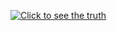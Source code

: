 [![Click to see the truth](https://img.youtube.com/vi/CDaEoehBJC8/maxresdefault.jpg)](https://youtu.be/CDaEoehBJC8)